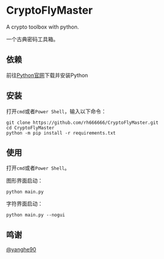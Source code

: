 # CryptoFlyMaster
A crypto toolbox with python.  

一个古典密码工具箱。

## 依赖
前往<a href = 'https://www.python.org/downloads/'>Python官网</a>下载并安装Python

## 安装
打开`cmd`或者`Power Shell`，输入以下命令：
```shell
git clone https://github.com/rh666666/CryptoFlyMaster.git
cd CryptoFlyMaster
python -m pip install -r requirements.txt
```
## 使用
打开`cmd`或者`Power Shell`。  

图形界面启动：
```shell
python main.py
```
字符界面启动：
```shell
python main.py --nogui
```
## 鸣谢
<a href='https://github.com/yanghe90'>@yanghe90</a>